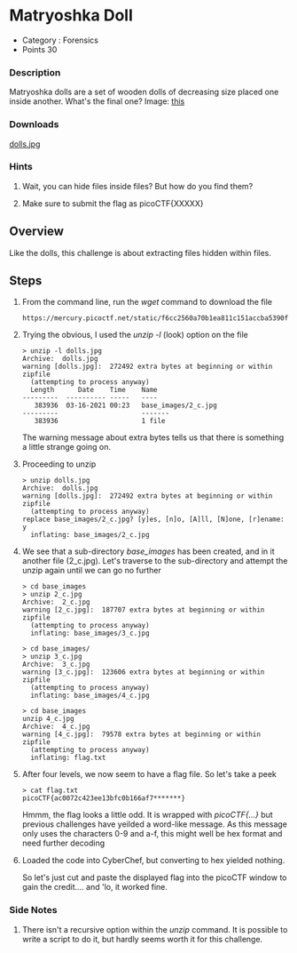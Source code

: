 # Matryoshka Doll
- Category : Forensics
- Points 30

### Description

Matryoshka dolls are a set of wooden dolls of decreasing size placed one inside another. What's the final one? Image: [this](https://mercury.picoctf.net/static/f6cc2560a70b1ea811c151accba5390f/dolls.jpg)

### Downloads
[dolls.jpg](./dolls.jpg)

### Hints

1. Wait, you can hide files inside files? But how do you find them?

2. Make sure to submit the flag as picoCTF{XXXXX}



## Overview

Like the dolls, this challenge is about extracting files hidden within files.


## Steps

1. From the command line, run the *wget* command to download the file

   ```
   https://mercury.picoctf.net/static/f6cc2560a70b1ea811c151accba5390f/dolls.jpg
   ```

2. Trying the obvious, I used the *unzip -l* (look) option on the file

   ```
   > unzip -l dolls.jpg
   Archive:  dolls.jpg
   warning [dolls.jpg]:  272492 extra bytes at beginning or within zipfile
     (attempting to process anyway)
     Length      Date    Time    Name
   ---------  ---------- -----   ----
      383936  03-16-2021 00:23   base_images/2_c.jpg
   ---------                     -------
      383936                     1 file
   ```

   The warning message about extra bytes tells us that there is something a little strange going on.

3. Proceeding to unzip

   ```
   > unzip dolls.jpg
   Archive:  dolls.jpg
   warning [dolls.jpg]:  272492 extra bytes at beginning or within zipfile
     (attempting to process anyway)
   replace base_images/2_c.jpg? [y]es, [n]o, [A]ll, [N]one, [r]ename: y
     inflating: base_images/2_c.jpg  
   ```

4. We see that a sub-directory *base_images* has been created, and in it another file (2_c.jpg).
   Let's traverse to the sub-directory and attempt the unzip again until we can go no further

   ```
   > cd base_images
   > unzip 2_c.jpg
   Archive:  2_c.jpg
   warning [2_c.jpg]:  187707 extra bytes at beginning or within zipfile
     (attempting to process anyway)
     inflating: base_images/3_c.jpg  

   > cd base_images/
   > unzip 3_c.jpg
   Archive:  3_c.jpg
   warning [3_c.jpg]:  123606 extra bytes at beginning or within zipfile
     (attempting to process anyway)
     inflating: base_images/4_c.jpg

   > cd base_images
   unzip 4_c.jpg
   Archive:  4_c.jpg
   warning [4_c.jpg]:  79578 extra bytes at beginning or within zipfile
     (attempting to process anyway)
     inflating: flag.txt    
   ```


5. After four levels, we now seem to have a flag file. So let's take a peek

   ```
   > cat flag.txt
   picoCTF{ac0072c423ee13bfc0b166af7*******}
   ```

   Hmmm, the flag looks a little odd. It is wrapped with *picoCTF{...}* but previous challenges have yeilded a word-like message. As this message only uses the characters 0-9 and a-f, this might well be hex format and need further decoding

6. Loaded the code into CyberChef, but converting to hex yielded nothing.

   So let's just cut and paste the displayed flag into the picoCTF window to gain the credit.... and 'lo, it worked fine.



### Side Notes

1. There isn't a recursive option within the *unzip* command. It is possible to write a script to do it, but hardly seems worth it for this challenge.
